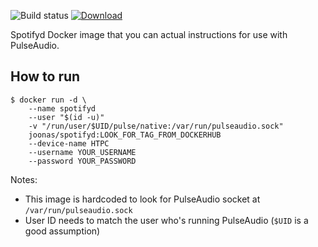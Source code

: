 ![Build status](https://github.com/joonas-fi/spotifyd-docker/workflows/Build/badge.svg)
[![Download](https://img.shields.io/docker/pulls/joonas/spotifyd.svg?style=for-the-badge)](https://hub.docker.com/r/joonas/spotifyd/)

Spotifyd Docker image that you can actual instructions for use with PulseAudio.


How to run
----------

```console
$ docker run -d \
	--name spotifyd
	--user "$(id -u)"
	-v "/run/user/$UID/pulse/native:/var/run/pulseaudio.sock"
	joonas/spotifyd:LOOK_FOR_TAG_FROM_DOCKERHUB
	--device-name HTPC
	--username YOUR_USERNAME
	--password YOUR_PASSWORD
```

Notes:

- This image is hardcoded to look for PulseAudio socket at `/var/run/pulseaudio.sock`
- User ID needs to match the user who's running PulseAudio (`$UID` is a good assumption)


